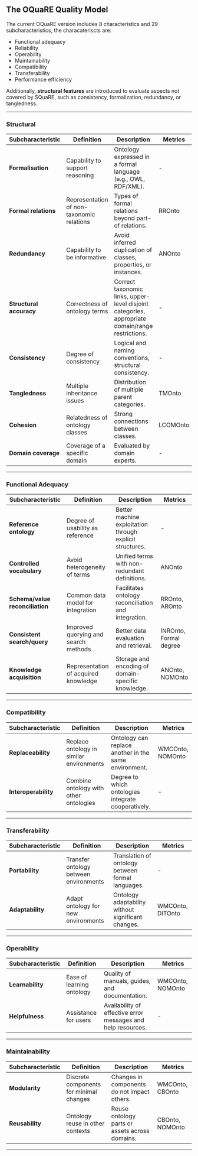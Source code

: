 ## The OQuaRE Quality Model

The current OQuaRE version includes 8 characteristics and 29 subcharacteristics, the characateriscts are: 
- Functional adequacy  
- Reliability  
- Operability  
- Maintainability  
- Compatibility  
- Transferability  
- Performance efficiency  

Additionally, **structural features** are introduced to evaluate aspects not covered by SQuaRE, such as consistency, formalization, redundancy, or tangledness.


---

### Structural

| Subcharacteristic      | Definition                                   | Description                                                                                                                                                     | Metrics    |
|------------------------|---------------------------------------------|-----------------------------------------------------------------------------------------------------------------------------------------------------------------|------------|
| **Formalisation**      | Capability to support reasoning             | Ontology expressed in a formal language (e.g., OWL, RDF/XML).                                                                                                  | -          |
| **Formal relations**   | Representation of non-taxonomic relations   | Types of formal relations beyond part-of relations.                                                                                                            | RROnto     |
| **Redundancy**         | Capability to be informative                | Avoid inferred duplication of classes, properties, or instances.                                                                                               | ANOnto     |
| **Structural accuracy**| Correctness of ontology terms               | Correct taxonomic links, upper-level disjoint categories, appropriate domain/range restrictions.                                                               | -          |
| **Consistency**        | Degree of consistency                       | Logical and naming conventions, structural consistency.                                                                                                        | -          |
| **Tangledness**        | Multiple inheritance issues                 | Distribution of multiple parent categories.                                                                                                                   | TMOnto     |
| **Cohesion**           | Relatedness of ontology classes             | Strong connections between classes.                                                                                                                           | LCOMOnto   |
| **Domain coverage**    | Coverage of a specific domain               | Evaluated by domain experts.                                                                                                                                  | -          |

---

### Functional Adequacy

| Subcharacteristic            | Definition                                  | Description                                                                                          | Metrics                |
|------------------------------|--------------------------------------------|------------------------------------------------------------------------------------------------------|------------------------|
| **Reference ontology**       | Degree of usability as reference           | Better machine exploitation through explicit structures.                                             | -                      |
| **Controlled vocabulary**    | Avoid heterogeneity of terms               | Unified terms with non-redundant definitions.                                                       | ANOnto                 |
| **Schema/value reconciliation**| Common data model for integration        | Facilitates ontology reconciliation and integration.                                                | RROnto, AROnto         |
| **Consistent search/query**  | Improved querying and search methods       | Better data evaluation and retrieval.                                                               | INROnto, Formal degree |
| **Knowledge acquisition**    | Representation of acquired knowledge       | Storage and encoding of domain-specific knowledge.                                                  | ANOnto, NOMOnto        |

---

### Compatibility

| Subcharacteristic      | Definition                                  | Description                                                                 | Metrics                |
|------------------------|---------------------------------------------|-----------------------------------------------------------------------------|------------------------|
| **Replaceability**     | Replace ontology in similar environments   | Ontology can replace another in the same environment.                       | WMCOnto, NOMOnto       |
| **Interoperability**   | Combine ontology with other ontologies      | Degree to which ontologies integrate cooperatively.                         | -                      |

---

### Transferability

| Subcharacteristic      | Definition                                  | Description                                                                 | Metrics                |
|------------------------|---------------------------------------------|-----------------------------------------------------------------------------|------------------------|
| **Portability**        | Transfer ontology between environments      | Translation of ontology between formal languages.                          | -                      |
| **Adaptability**       | Adapt ontology for new environments         | Ontology adaptability without significant changes.                         | WMCOnto, DITOnto       |

---

### Operability

| Subcharacteristic      | Definition                                  | Description                                                                 | Metrics                |
|------------------------|---------------------------------------------|-----------------------------------------------------------------------------|------------------------|
| **Learnability**       | Ease of learning ontology                  | Quality of manuals, guides, and documentation.                             | WMCOnto, NOMOnto       |
| **Helpfulness**        | Assistance for users                       | Availability of effective error messages and help resources.               | -                      |

---

### Maintainability

| Subcharacteristic      | Definition                                  | Description                                                                 | Metrics                |
|------------------------|---------------------------------------------|-----------------------------------------------------------------------------|------------------------|
| **Modularity**         | Discrete components for minimal changes     | Changes in components do not impact others.                                | WMCOnto, CBOnto        |
| **Reusability**        | Ontology reuse in other contexts            | Reuse ontology parts or assets across domains.                             | CBOnto, NOMOnto        |

---